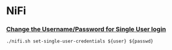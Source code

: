 # NiFi

### [Change the Username/Password for Single User login](https://nifi.apache.org/docs/nifi-docs/html/administration-guide.html#single_user_identity_provider)
`./nifi.sh set-single-user-credentials ${user} ${passwd}`
